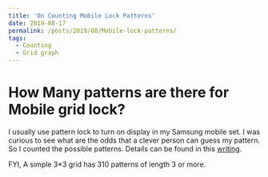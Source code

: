 ```yaml
---
title: 'On Counting Mobile Lock Patterns'
date: 2019-08-17
permalink: /posts/2019/08/Mobile-lock-patterns/
tags:
  - Counting
  - Grid graph
---
```


How Many patterns are there for Mobile grid lock?
======
I usually use pattern lock to turn on display in my Samsung mobile set. I was curious to see what are the odds that a clever person can guess my pattern. So I 
counted the possible patterns. Details can be found in this <a href="https://joyantabasak.github.io/files/On_Mobile_Lock_Pattern.pdf">writing</a>.<br />

FYI, A simple 
3*3 grid has 310 patterns of length 3 or more.  
